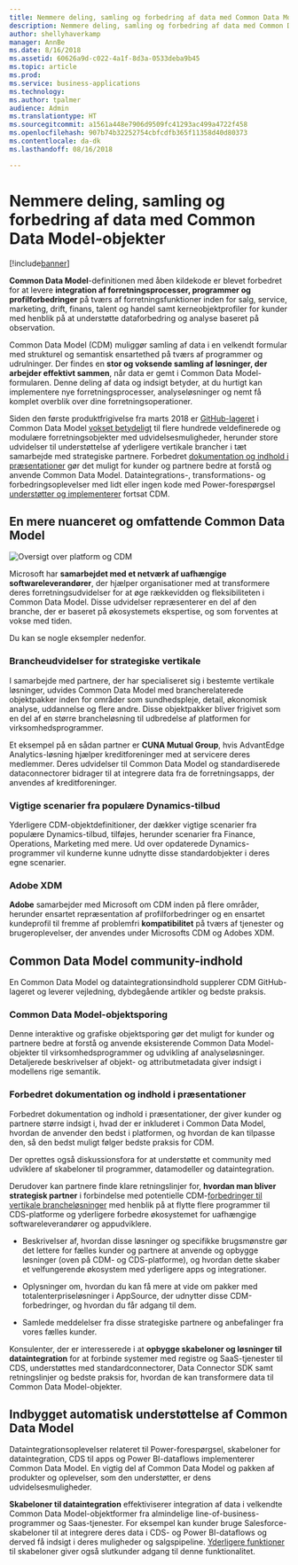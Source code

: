 ```yaml
---
title: Nemmere deling, samling og forbedring af data med Common Data Model-objekter
description: Nemmere deling, samling og forbedring af data med Common Data Model-objekter
author: shellyhaverkamp
manager: AnnBe
ms.date: 8/16/2018
ms.assetid: 60626a9d-c022-4a1f-8d3a-0533deba9b45
ms.topic: article
ms.prod: 
ms.service: business-applications
ms.technology: 
ms.author: tpalmer
audience: Admin
ms.translationtype: HT
ms.sourcegitcommit: a1561a448e7906d9509fc41293ac499a4722f458
ms.openlocfilehash: 907b74b32252754cbfcdfb365f11358d40d80373
ms.contentlocale: da-dk
ms.lasthandoff: 08/16/2018

---
```

# <a name="easier-sharing-unification-and-enrichment-of-data-with-common-data-model-entities"></a>Nemmere deling, samling og forbedring af data med Common Data Model-objekter


[!include[banner](../../includes/banner.md)]

**Common Data Model**-definitionen med åben kildekode er blevet forbedret for at levere **integration af forretningsprocesser, programmer og profilforbedringer** på tværs af forretningsfunktioner inden for salg, service, marketing, drift, finans, talent og handel samt kerneobjektprofiler for kunder med henblik på at understøtte dataforbedring og analyse baseret på observation.

Common Data Model (CDM) muliggør samling af data i en velkendt formular med strukturel og semantisk ensartethed på tværs af programmer og udrulninger. Der findes en **stor og voksende samling af løsninger, der arbejder effektivt sammen**, når data er gemt i Common Data Model-formularen. Denne deling af data og indsigt betyder, at du hurtigt kan implementere nye forretningsprocesser, analyseløsninger og nemt få komplet overblik over dine forretningsoperationer.

Siden den første produktfrigivelse fra marts 2018 er [GitHub-lageret](https://github.com/Microsoft/CDM) i Common Data Model [vokset betydeligt](#a-more-expressive-richer-common-data-model) til flere hundrede veldefinerede og modulære forretningsobjekter med udvidelsesmuligheder, herunder store udvidelser til understøttelse af yderligere vertikale brancher i tæt samarbejde med strategiske partnere. Forbedret [dokumentation og indhold i præsentationer](#common-data-model-and-data-integration-community-content) gør det muligt for kunder og partnere bedre at forstå og anvende Common Data Model. Dataintegrations-, transformations- og forbedringsoplevelser med lidt eller ingen kode med Power-forespørgsel [understøtter og implementerer](#built-in-support-for-the-common-data-model) fortsat CDM.

##  <a name="a-more-expressive-richer-common-data-model"></a>En mere nuanceret og omfattende Common Data Model

![Oversigt over platform og CDM](media/a-more-expressive-richer-common-data-model-1.png "Oversigt over platform og CDM")
<!-- picture -->

Microsoft har **samarbejdet med et netværk af uafhængige softwareleverandører**, der hjælper organisationer med at transformere deres forretningsudvidelser for at øge rækkevidden og fleksibiliteten i Common Data Model. Disse udvidelser repræsenterer en del af den branche, der er baseret på økosystemets ekspertise, og som forventes at vokse med tiden. 

Du kan se nogle eksempler nedenfor.

<a name="industry"></a>
### <a name="industry-extensions-for-strategic-verticals"></a>Brancheudvidelser for strategiske vertikale

I samarbejde med partnere, der har specialiseret sig i bestemte vertikale løsninger, udvides Common Data Model med brancherelaterede objektpakker inden for områder som sundhedspleje, detail, økonomisk analyse, uddannelse og flere andre. Disse objektpakker bliver frigivet som en del af en større brancheløsning til udbredelse af platformen for virksomhedsprogrammer.

Et eksempel på en sådan partner er **CUNA Mutual Group**, hvis AdvantEdge Analytics-løsning hjælper kreditforeninger med at servicere deres medlemmer. Deres udvidelser til Common Data Model og standardiserede dataconnectorer bidrager til at integrere data fra de forretningsapps, der anvendes af kreditforeninger. 

<a name="dynamics"></a>
### <a name="key-scenarios-from-popular-dynamics-offerings"></a>Vigtige scenarier fra populære Dynamics-tilbud
Yderligere CDM-objektdefinitioner, der dækker vigtige scenarier fra populære Dynamics-tilbud, tilføjes, herunder scenarier fra Finance, Operations, Marketing med mere. Ud over opdaterede Dynamics-programmer vil kunderne kunne udnytte disse standardobjekter i deres egne scenarier. 

### <a name="adobe-xdm"></a>Adobe XDM

**Adobe** samarbejder med Microsoft om CDM inden på flere områder, herunder ensartet repræsentation af profilforbedringer og en ensartet kundeprofil til fremme af problemfri **kompatibilitet** på tværs af tjenester og brugeroplevelser, der anvendes under Microsofts CDM og Adobes XDM.


##  <a name="common-data-model-community-content"></a>Common Data Model community-indhold

En Common Data Model og dataintegrationsindhold supplerer CDM GitHub-lageret og leverer vejledning, dybdegående artikler og bedste praksis.

<a name="explorer"></a>
### <a name="common-data-model-entity-explorer"></a>Common Data Model-objektsporing

Denne interaktive og grafiske objektsporing gør det muligt for kunder og partnere bedre at forstå og anvende eksisterende Common Data Model-objekter til virksomhedsprogrammer og udvikling af analyseløsninger. Detaljerede beskrivelser af objekt- og attributmetadata giver indsigt i modellens rige semantik.

<a name="docs"></a>
### <a name="improved-documentation-and-presentation-content"></a>Forbedret dokumentation og indhold i præsentationer
Forbedret dokumentation og indhold i præsentationer, der giver kunder og partnere større indsigt i, hvad der er inkluderet i Common Data Model, hvordan de anvender den bedst i platformen, og hvordan de kan tilpasse den, så den bedst muligt følger bedste praksis for CDM.

Der oprettes også diskussionsfora for at understøtte et community med udviklere af skabeloner til programmer, datamodeller og dataintegration.

Derudover kan partnere finde klare retningslinjer for, **hvordan man bliver strategisk partner** i forbindelse med potentielle CDM-[forbedringer til vertikale brancheløsninger](#industry-extensions-for-strategic-verticals) med henblik på at flytte flere programmer til CDS-platforme og yderligere forbedre økosystemet for uafhængige softwareleverandører og appudviklere. 

-   Beskrivelser af, hvordan disse løsninger og specifikke brugsmønstre gør det lettere for fælles kunder og partnere at anvende og opbygge løsninger (oven på CDM- og CDS-platforme), og hvordan dette skaber et velfungerende økosystem med yderligere apps og integrationer.

-   Oplysninger om, hvordan du kan få mere at vide om pakker med totalenterpriseløsninger i AppSource, der udnytter disse CDM-forbedringer, og hvordan du får adgang til dem.

-   Samlede meddelelser fra disse strategiske partnere og anbefalinger fra vores fælles kunder.

Konsulenter, der er interesserede i at **opbygge skabeloner og løsninger til dataintegration** for at forbinde systemer med registre og SaaS-tjenester til CDS, understøttes med standardconnectorer, Data Connector SDK samt retningslinjer og bedste praksis for, hvordan de kan transformere data til Common Data Model-objekter.


##  <a name="built-in-automatic-support-for-the-common-data-model"></a>Indbygget automatisk understøttelse af Common Data Model 

Dataintegrationsoplevelser relateret til Power-forespørgsel, skabeloner for dataintegration, CDS til apps og Power BI-dataflows implementerer Common Data Model. En vigtig del af Common Data Model og pakken af produkter og oplevelser, som den understøtter, er dens udvidelsesmuligheder. 

**Skabeloner til dataintegration** effektiviserer integration af data i velkendte Common Data Model-objektformer fra almindelige line-of-business-programmer og Saas-tjenester. For eksempel kan kunder bruge Salesforce-skabeloner til at integrere deres data i CDS- og Power BI-dataflows og derved få indsigt i deres muligheder og salgspipeline. [Yderligere funktioner](4-data-integration-admin.md#templates) til skabeloner giver også slutkunder adgang til denne funktionalitet.

